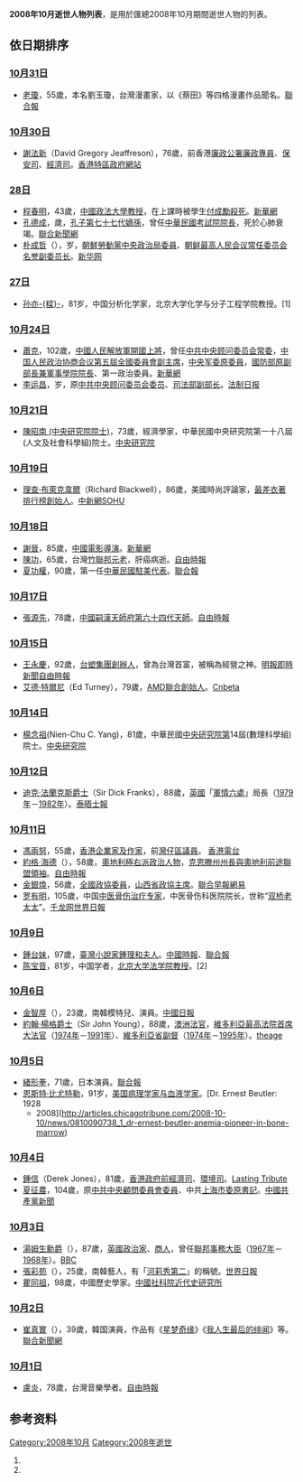 <center>

</center>

**2008年10月逝世人物列表**，是用於匯總2008年10月期間逝世人物的列表。

## 依日期排序

### [10月31日](../Page/10月31日.md "wikilink")

  - [老瓊](https://zh.wikipedia.org/wiki/老瓊 "wikilink")，55歲，本名劉玉瓊，台灣漫畫家，以《蔡田》等四格漫畫作品聞名。[聯合報](http://udn.com/NEWS/NATIONAL/NAT5/4582384.shtml)

### [10月30日](../Page/10月30日.md "wikilink")

  - [謝法新](../Page/謝法新.md "wikilink")（David Gregory
    Jeaffreson），76歲，前香港[廉政公署](https://zh.wikipedia.org/wiki/香港廉政公署 "wikilink")[廉政專員](https://zh.wikipedia.org/wiki/香港廉政公署 "wikilink")、[保安司](../Page/保安局.md "wikilink")、[經濟司](https://zh.wikipedia.org/wiki/經濟司 "wikilink")。[香港特區政府網站](http://www.info.gov.hk/gia/general/200810/30/P200810300273.htm)

### [28日](../Page/10月28日.md "wikilink")

  - [程春明](https://zh.wikipedia.org/wiki/程春明 "wikilink")，43歲，[中國政法大學教授](https://zh.wikipedia.org/wiki/中國政法大學 "wikilink")，在上課時被學生[付成勵殺死](https://zh.wikipedia.org/wiki/付成勵 "wikilink")。[新華網](http://news.xinhuanet.com/legal/2008-10/29/content_10269851_1.htm)
  - [孔德成](../Page/孔德成.md "wikilink")，歲，[孔子第七十七代嫡孫](https://zh.wikipedia.org/wiki/孔子 "wikilink")，曾任[中華民國](../Page/中華民國.md "wikilink")[考試院院長](../Page/考試院.md "wikilink")，死於心肺衰竭。[聯合新聞網](https://web.archive.org/web/20081031062836/http://udn.com/NEWS/NATIONAL/NAT5/4576471.shtml)
  - [朴成哲](../Page/朴成哲.md "wikilink")（），岁，[朝鮮勞動黨中央政治局委員](https://zh.wikipedia.org/wiki/朝鮮勞動黨 "wikilink")、[朝鲜最高人民会议常任委员会名誉副委员长](https://zh.wikipedia.org/wiki/朝鲜最高人民会议 "wikilink")。[新华网](http://news.xinhuanet.com/world/2008-10/29/content_10274898.htm)

### [27日](../Page/10月27日.md "wikilink")

  - [孙亦-{樑}-](https://zh.wikipedia.org/wiki/孙亦樑 "wikilink")，81岁，中国分析化学家，北京大学化学与分子工程学院教授。\[1\]

### [10月24日](../Page/10月24日.md "wikilink")

  - [蕭克](https://zh.wikipedia.org/wiki/蕭克 "wikilink")，102歲，[中國人民解放軍開國](https://zh.wikipedia.org/wiki/中國人民解放軍 "wikilink")[上將](https://zh.wikipedia.org/wiki/上將 "wikilink")，曾任[中共中央顾问委员会常委](https://zh.wikipedia.org/wiki/中共中央顾问委员会 "wikilink")，[中国人民政治协商会议第五屆全國委員會副主席](../Page/中国人民政治协商会议.md "wikilink")，[中央军委原委員](https://zh.wikipedia.org/wiki/中央军委 "wikilink")，[國防部原副部長兼軍事學院院長](https://zh.wikipedia.org/wiki/中華人民共和國國防部 "wikilink")、第一政治委員。[新華網](http://news.xinhuanet.com/newscenter/2008-10/24/content_10247139.htm)
  - [李运昌](../Page/李运昌.md "wikilink")，岁，原[中共中央顾问委员会委员](https://zh.wikipedia.org/wiki/中共中央顾问委员会 "wikilink")、[司法部副部长](../Page/中华人民共和国司法部.md "wikilink")。[法制日报](http://news.sohu.com/20081027/n260257234.shtml)

### [10月21日](../Page/10月21日.md "wikilink")

  - [陳昭南
    (中央研究院院士)](https://zh.wikipedia.org/wiki/陳昭南_\(中央研究院院士\) "wikilink")，73歲，經濟學家，中華民國中央研究院第一十八屆(人文及社會科學組)院士。[中央研究院](https://academicians.sinica.edu.tw/index.php?func=1-D)

### [10月19日](../Page/10月19日.md "wikilink")

  - [理查·布萊克韋爾](https://zh.wikipedia.org/wiki/理查·布萊克韋爾 "wikilink")（Richard
    Blackwell），86歲，美國時尚評論家，[最差衣著排行榜創始人](https://zh.wikipedia.org/wiki/年度最差著裝榜單 "wikilink")。[中新網](http://www.chinanews.com.cn/yl/zyxw/news/2008/10-21/1419180.shtml)[SOHU](http://yule.sohu.com/20081021/n260150244.shtml)

### [10月18日](../Page/10月18日.md "wikilink")

  - [謝晉](https://zh.wikipedia.org/wiki/謝晉 "wikilink")，85歲，[中國電影](../Page/中國.md "wikilink")[導演](https://zh.wikipedia.org/wiki/導演 "wikilink")。[新華網](http://news.xinhuanet.com/newscenter/2008-10/18/content_10214100.htm)
  - [陳功](https://zh.wikipedia.org/wiki/陳功 "wikilink")，65歲，台灣[竹聯邦元老](https://zh.wikipedia.org/wiki/竹聯邦 "wikilink")，肝癌病逝。[自由時報](https://web.archive.org/web/20081023120708/http://iservice.libertytimes.com.tw/liveNews/news.php?no=140287&type=%E7%A4%BE%E6%9C%83)
  - [夏功權](https://zh.wikipedia.org/wiki/夏功權 "wikilink")，90歲，第一任[中華民國駐美代表](https://zh.wikipedia.org/wiki/中華民國駐美代表 "wikilink")。[聯合報](http://udn.com/NEWS/NATIONAL/NAT1/4569783.shtml)

### [10月17日](../Page/10月17日.md "wikilink")

  - [張源先](../Page/張源先.md "wikilink")，78歲，[中國](../Page/中國.md "wikilink")[嗣漢天師府第六十四代](https://zh.wikipedia.org/wiki/嗣漢天師府 "wikilink")[天師](https://zh.wikipedia.org/wiki/天師 "wikilink")。[自由時報](http://tw.news.yahoo.com/article/url/d/a/081027/78/18caz.html)

### [10月15日](../Page/10月15日.md "wikilink")

  - [王永慶](../Page/王永慶.md "wikilink")，92歲，[台塑集團創辦人](https://zh.wikipedia.org/wiki/台塑集團 "wikilink")，曾為台灣首富，被稱為經營之神。[明報即時新聞](http://www.mpinews.com/htm/INews/20081016/ca40933w.htm)[自由時報](https://web.archive.org/web/20110730063517/http://iservice.libertytimes.com.tw/liveNews/news.php?no=139418)
  - [艾德·特爾尼](https://zh.wikipedia.org/wiki/艾德·特爾尼 "wikilink")（Ed
    Turney），79歲，[AMD聯合創始人](https://zh.wikipedia.org/wiki/AMD "wikilink")。[Cnbeta](http://www.cnbeta.com/articles/67314.htm)

### [10月14日](../Page/10月14日.md "wikilink")

  - [楊念祖](https://zh.wikipedia.org/wiki/楊念祖 "wikilink")(Nien-Chu C.
    Yang)，81歲，中華民國[中央研究院第](https://zh.wikipedia.org/wiki/中央研究院 "wikilink")14屆(數理科學組)院士。[中央研究院](https://academicians.sinica.edu.tw/index.php?func=1-D)

### [10月12日](../Page/10月12日.md "wikilink")

  - [迪克·法蘭克斯爵士](https://zh.wikipedia.org/wiki/迪克·法蘭克斯 "wikilink")（Sir
    Dick
    Franks），88歲，[英國](https://zh.wikipedia.org/wiki/英國 "wikilink")「[軍情六處](https://zh.wikipedia.org/wiki/軍情六處 "wikilink")」局長（[1979年](../Page/1979年.md "wikilink")－[1982年](../Page/1982年.md "wikilink")）。[泰晤士報](http://www.timesonline.co.uk/tol/comment/obituaries/article4973918.ece)

### [10月11日](../Page/10月11日.md "wikilink")

  - [馮兩努](../Page/馮兩努.md "wikilink")，55歲，[香港企業家及作家](../Page/香港.md "wikilink")，前[灣仔區議員](../Page/灣仔區議會.md "wikilink")。
    [香港電台](http://www.rthk.org.hk/rthk/news/expressnews/20081011/news_20081011_55_529484.htm)
  - [約格·海德](https://zh.wikipedia.org/wiki/約格·海德 "wikilink")（），58歲，[奧地利極右派政治人物](https://zh.wikipedia.org/wiki/奧地利 "wikilink")，[克恩滕州州長與](https://zh.wikipedia.org/wiki/克恩滕州 "wikilink")[奧地利前途聯盟領袖](https://zh.wikipedia.org/wiki/奧地利前途聯盟 "wikilink")。[自由時報](http://iservice.libertytimes.com.tw/liveNews/news.php?no=137946)
  - [金銀煥](https://zh.wikipedia.org/wiki/金銀煥 "wikilink")，56歲，[全國政協委員](https://zh.wikipedia.org/wiki/全國政協 "wikilink")，[山西省政協主席](../Page/山西省.md "wikilink")。[聯合早報](https://web.archive.org/web/20081021035112/http://realtime.zaobao.com/2008/10/081018_04.shtml)[網易](http://news.163.com/08/1018/08/4OH9MOJ20001124J.html)
  - [罗有明](https://zh.wikipedia.org/wiki/罗有明 "wikilink")，105歲，中国[中医骨伤治疗专家](https://zh.wikipedia.org/wiki/中医 "wikilink")，中医骨伤科医院院长，世称“[双桥老太太](https://zh.wikipedia.org/wiki/双桥_\(北京市\) "wikilink")”。[千龙网](http://beijing.qianlong.com/3825/2008/10/16/2902@4703698.htm)[世界日報](https://web.archive.org/web/20081017221105/http://www.worldjournal.com/wj-ch-news.php?nt_seq_id=1789152)

### [10月9日](../Page/10月9日.md "wikilink")

  - [鍾台妹](../Page/鍾台妹.md "wikilink")，97歲，[臺灣小說家](../Page/臺灣.md "wikilink")[鍾理和夫人](../Page/鍾理和.md "wikilink")。[中國時報](https://web.archive.org/web/20081016140443/http://news.chinatimes.com/Chinatimes/newscontent/newscontent-artnews/0,3457,112008101100013+110513+20081011+news,00.html)、[聯合報](http://udn.com/NEWS/NATIONAL/NAT5/4553717.shtml)
  - [陈宝音](../Page/陈宝音.md "wikilink")，81岁，中国学者，[北京大学法学院教授](../Page/北京大学法学院.md "wikilink")。\[2\]

### [10月6日](../Page/10月6日.md "wikilink")

  - [金智厚](https://zh.wikipedia.org/wiki/金智厚 "wikilink")（），23歲，南韓模特兒、演員。[中國日報](https://web.archive.org/web/20090318172713/http://chinadaily.com.cn/hqyl/2008-10/08/content_7087594.htm)
  - [約翰·楊格爵士](https://zh.wikipedia.org/wiki/約翰·楊格_\(法官\) "wikilink")（Sir
    John
    Young），88歲，[澳洲](https://zh.wikipedia.org/wiki/澳洲 "wikilink")[法官](../Page/法官.md "wikilink")，[維多利亞最高法院首席大法官](https://zh.wikipedia.org/wiki/維多利亞最高法院 "wikilink")（[1974年](../Page/1974年.md "wikilink")－[1991年](../Page/1991年.md "wikilink")）、[維多利亞省副督](https://zh.wikipedia.org/wiki/維多利亞省 "wikilink")（[1974年](../Page/1974年.md "wikilink")－[1995年](../Page/1995年.md "wikilink")）。[theage](http://www.theage.com.au/national/traditionalist-faithful-to-spirit-of-the-law-20081009-4xlc.html?skin=text-only)

### [10月5日](../Page/10月5日.md "wikilink")

  - [緒形拳](../Page/緒形拳.md "wikilink")，71歲，日本演員。[聯合報](http://udn.com/NEWS/ENTERTAINMENT/ENT5/4549003.shtml)
  - [恩斯特·比尤特勒](../Page/恩斯特·比尤特勒.md "wikilink")，91岁，[美国](https://zh.wikipedia.org/wiki/美國 "wikilink")[病理学家与](https://zh.wikipedia.org/wiki/病理學 "wikilink")[血液学家](https://zh.wikipedia.org/wiki/血液學 "wikilink")。[Dr.
    Ernest Beutler: 1928
    - 2008](http://articles.chicagotribune.com/2008-10-10/news/0810090738_1_dr-ernest-beutler-anemia-pioneer-in-bone-marrow)

### [10月4日](../Page/10月4日.md "wikilink")

  - [鍾信](../Page/鍾信.md "wikilink")（Derek
    Jones），81歲，[香港政府前](https://zh.wikipedia.org/wiki/香港政府 "wikilink")[經濟司](https://zh.wikipedia.org/wiki/經濟司 "wikilink")、[環境司](../Page/環境運輸及工務局.md "wikilink")。[Lasting
    Tribute](http://www.lastingtribute.co.uk/tribute/jones/2919741)
  - [夏征農](https://zh.wikipedia.org/wiki/夏征農 "wikilink")，104歲，原[中共中央顧問委員會委員](https://zh.wikipedia.org/wiki/中共中央顧問委員會 "wikilink")、中共[上海市委原書記](https://zh.wikipedia.org/wiki/上海市 "wikilink")。[中國共產黨新聞](http://cpc.people.com.cn/GB/64093/87393/8129203.html)

### [10月3日](../Page/10月3日.md "wikilink")

  - [湯姆生勳爵](https://zh.wikipedia.org/wiki/喬治·湯姆生，莫尼菲斯的湯姆生男爵 "wikilink")（），87歲，[英國](https://zh.wikipedia.org/wiki/英國 "wikilink")[政治家](../Page/政治家.md "wikilink")、[商人](../Page/商人.md "wikilink")，曾任[聯邦事務大臣](https://zh.wikipedia.org/wiki/聯邦事務大臣 "wikilink")（[1967年](../Page/1967年.md "wikilink")－[1968年](../Page/1968年.md "wikilink")）。[BBC](http://news.bbc.co.uk/2/hi/uk_news/scotland/7652321.stm)
  - [張彩苑](../Page/張彩苑.md "wikilink")（），25歲，南韓藝人，有「[河莉秀第二](../Page/河莉秀.md "wikilink")」的稱號。[世界日報](https://web.archive.org/web/20081210204723/http://www.worldjournal.com/wj-in-news.php?nt_seq_id=1784772&sc_seq_id=6)
  - [瞿同祖](../Page/瞿同祖.md "wikilink")，98歲，中國歷史學家。[中國社科院近代史研究所](https://web.archive.org/web/20081216050800/http://jds.cass.cn/Article/20081006080022.asp)

### [10月2日](../Page/10月2日.md "wikilink")

  - [崔真實](../Page/崔真實.md "wikilink")（），39歲，韓国演員，作品有《[星梦奇缘](../Page/星梦奇缘.md "wikilink")》《[我人生最后的绯闻](https://zh.wikipedia.org/wiki/我人生最后的绯闻 "wikilink")》等。[聯合新聞網](http://udn.com/NEWS/ENTERTAINMENT/ENT5/4542151.shtml)

### [10月1日](../Page/10月1日.md "wikilink")

  - [盧炎](https://zh.wikipedia.org/wiki/盧炎 "wikilink")，78歲，台灣音樂學者。[自由時報](https://web.archive.org/web/20081205084739/http://www.libertytimes.com.tw/2008/new/oct/2/today-art1.htm)

## 参考资料

[Category:2008年10月](https://zh.wikipedia.org/wiki/Category:2008年10月 "wikilink")
[Category:2008年逝世](https://zh.wikipedia.org/wiki/Category:2008年逝世 "wikilink")

1.
2.